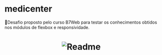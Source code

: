 # medicenter
🚀Desafio proposto pelo curso B7Web para testar os conhecimentos obtidos nos módulos de flexbox e responsividade.

<h1 align="center">
<img alt="Readme" title="Readme" src="/github/Readme-gif.gif" />
</h1>
